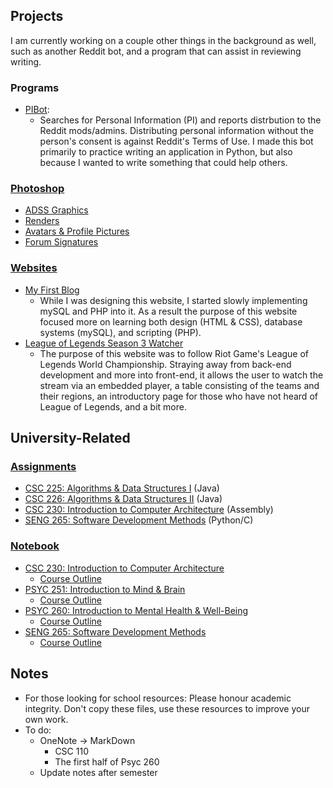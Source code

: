 ## Projects
I am currently working on a couple other things in the background as well, such as another Reddit bot, and a program that can assist in reviewing writing.
### Programs
 * [PIBot](/PIBot/): 
	* Searches for Personal Information (PI) and reports distrbution to the Reddit mods/admins. Distributing personal information without the person's consent is against Reddit's Terms of Use. I made this bot primarily to practice writing an application in Python, but also because I wanted to write something that could help others.
### [Photoshop](/Photoshop)
* [ADSS Graphics](/Photoshop/Misc/ADSS/)
* [Renders](/Photoshop/Misc/Renders/)
* [Avatars & Profile Pictures](/Photoshop/Avatars/)
* [Forum Signatures](/Photoshop/Forum/)
### [Websites](/Websites/)
* [My First Blog](/Websites/1/)
	* While I was designing this website, I started slowly implementing mySQL and PHP into it. As a result the purpose of this website focused more on learning both design (HTML & CSS), database systems (mySQL), and scripting (PHP).
* [League of Legends Season 3 Watcher](/Websites/2/)
	* The purpose of this website was to follow Riot Game's League of Legends World Championship. Straying away from back-end development and more into front-end, it allows the user to watch the stream via an embedded player, a table consisting of the teams and their regions, an introductory page for those who have not heard of League of Legends, and a bit more.

## University-Related
### [Assignments](/Assignments/)
* [CSC 225: Algorithms & Data Structures I](/Assignments/CSC225/) (Java)
* [CSC 226: Algorithms & Data Structures II](/Assignments/CSC226) (Java)
* [CSC 230: Introduction to Computer Architecture](/Assignments/CSC230) (Assembly) 
* [SENG 265: Software Development Methods](/Assignments/SENG265) (Python/C)
### [Notebook](/Notebook/)
* [CSC 230: Introduction to Computer Architecture](/Notebook/Csc230/)
	* [Course Outline](https://heat.csc.uvic.ca/coview/outline/2017/Spring/CSC/230)
* [PSYC 251: Introduction to Mind & Brain](/Notebook/Psyc251)
	* [Course Outline](/Notebook/Psyc251/PSYC251-CourseOutline-Revised.pdf)
* [PSYC 260: Introduction to Mental Health & Well-Being](/Notebook/Psyc260)
	* [Course Outline](/Notebook/Psyc260/260A01CourseOutlineWoodin.pdf)
* [SENG 265: Software Development Methods](/Notebook/Seng265)
	* [Course Outline](https://heat.csc.uvic.ca/coview/outline/2016/Fall/SENG/265)
		
## Notes
 * For those looking for school resources: Please honour academic integrity. Don't copy these files, use these resources to improve your own work.
 * To do:
	* OneNote -> MarkDown
		* CSC 110
		* The first half of Psyc 260
	* Update notes after semester
